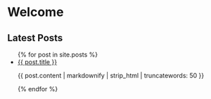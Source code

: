 # Welcome

## Latest Posts

<ul>
  {% for post in site.posts %}
    <li>
      <a href="{{ post.url | relative_url}}">{{ post.title }}</a>
      <p>
      {{ post.content | markdownify | strip_html | truncatewords: 50 }}
      </p>
    </li>
  {% endfor %}
</ul>
